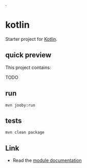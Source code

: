 .

# kotlin

Starter project for [Kotlin](http://kotlinlang.org/).

## quick preview

This project contains:

TODO

## run

    mvn jooby:run

## tests

    mvn clean package

## Link

* Read the [module documentation](http://jooby.org/doc/lang-kotlin)
